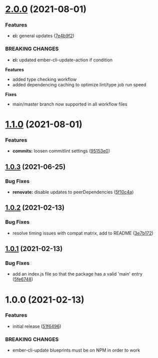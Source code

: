 # [2.0.0](https://github.com/NullVoxPopuli/ember-addon-automated-ci/compare/v1.1.0...v2.0.0) (2021-08-01)


### Features

* **ci:** general updates ([7e4b9f2](https://github.com/NullVoxPopuli/ember-addon-automated-ci/commit/7e4b9f2012dff5c76f4f450ae3835459f46277df))


### BREAKING CHANGES

* **ci:** updated ember-cli-update-action if condition

**Features**
 - added type checking workflow
 - added dependencing caching to optimize lint/type job run speed

**Fixes**
 - main/master branch now supported in all workflow files

# [1.1.0](https://github.com/NullVoxPopuli/ember-addon-automated-ci/compare/v1.0.3...v1.1.0) (2021-08-01)


### Features

* **commits:** loosen commitlint settings ([95153e0](https://github.com/NullVoxPopuli/ember-addon-automated-ci/commit/95153e061a4c4ce0e8d45dc7a7ea37663af0befb))

## [1.0.3](https://github.com/NullVoxPopuli/ember-addon-automated-ci/compare/v1.0.2...v1.0.3) (2021-06-25)


### Bug Fixes

* **renovate:** disable updates to peerDependencies ([5f10c4a](https://github.com/NullVoxPopuli/ember-addon-automated-ci/commit/5f10c4ab7bc0d479a4163ad6cee19d1c881daa08))

## [1.0.2](https://github.com/NullVoxPopuli/ember-addon-automated-ci/compare/v1.0.1...v1.0.2) (2021-02-13)


### Bug Fixes

* resolve timing issues with compat matrix, add to README ([3e7b172](https://github.com/NullVoxPopuli/ember-addon-automated-ci/commit/3e7b17260a8a29df8f2a3ee14e066d25dc8fb2b5))

## [1.0.1](https://github.com/NullVoxPopuli/ember-addon-automated-ci/compare/v1.0.0...v1.0.1) (2021-02-13)


### Bug Fixes

* add an index.js file so that the package has a valid 'main' entry ([5fe6748](https://github.com/NullVoxPopuli/ember-addon-automated-ci/commit/5fe67482aeed7f1cdbc8fe08f64edccb7b512a6c))

# 1.0.0 (2021-02-13)


### Features

* initial release ([51f6496](https://github.com/NullVoxPopuli/ember-addon-automated-ci/commit/51f649605ab9508ca96f2043827ad10cd982d0d2))


### BREAKING CHANGES

* ember-cli-update blueprints must be on NPM in order to
work
